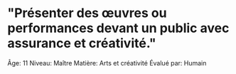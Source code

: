 # "Présenter des œuvres ou performances devant un public avec assurance et créativité."

Âge: 11
Niveau: Maître
Matière: Arts et créativité
Évalué par: Humain